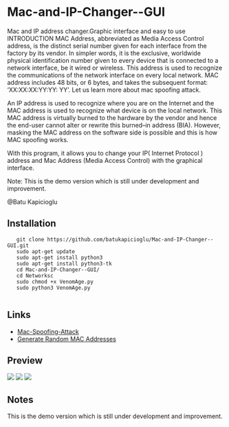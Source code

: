 # Mac-and-IP-Changer--GUI
Mac and IP address changer.Graphic interface and easy to use
INTRODUCTION
MAC Address, abbreviated as Media Access Control address, is the distinct serial number given for each interface from the factory by its vendor. In simpler words, it is the exclusive, worldwide physical identification number given to every device that is connected to a network interface, be it wired or wireless. This address is used to recognize the communications of the network interface on every local network. MAC address includes 48 bits, or 6 bytes, and takes the subsequent format: ‘XX:XX:XX:YY:YY: YY’. Let us learn more about mac spoofing attack.

An IP address is used to recognize where you are on the Internet and the MAC address is used to recognize what device is on the local network. This MAC address is virtually burned to the hardware by the vendor and hence the end-user cannot alter or rewrite this burned–in address (BIA). However, masking the MAC address on the software side is possible and this is how MAC spoofing works.

With this program, it allows you to change your IP( Internet Protocol ) address and Mac Address (Media Access Control) with the graphical interface.

Note: This is the demo version which is still under development and improvement.

@Batu Kapicioglu

## Installation

```
   git clone https://github.com/batukapicioglu/Mac-and-IP-Changer--GUI.git
   sudo apt-get update
   sudo apt-get install python3
   sudo apt-get install python3-tk
   cd Mac-and-IP-Changer--GUI/
   cd Networksc 
   sudo chmod +x VenomAge.py
   sudo python3 VenomAge.py 
   
```
## Links
* [Mac-Spoofing-Attack](https://www.jigsawacademy.com/blogs/cyber-security/mac-spoofing-attack/)
* [Generate Random MAC Addresses](https://www.browserling.com/tools/random-mac)

## Preview
<img src="https://raw.githubusercontent.com/batukapicioglu/Mac-and-IP-Changer--GUI/main/İmage/1.PNG">

<img src="https://raw.githubusercontent.com/batukapicioglu/Mac-and-IP-Changer--GUI/main/İmage/2.PNG">

<img src="https://raw.githubusercontent.com/batukapicioglu/Mac-and-IP-Changer--GUI/main/İmage/3.PNG">

## Notes
This is the demo version which is still under development and improvement.
